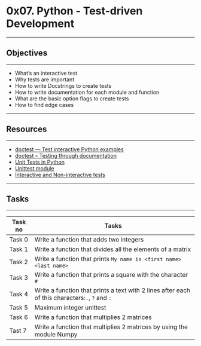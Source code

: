 # 0x07. Python - Test-driven Development
---
## Objectives
---
* What’s an interactive test
* Why tests are important
* How to write Docstrings to create tests
* How to write documentation for each module and function
* What are the basic option flags to create tests
* How to find edge cases
---
## Resources
---
* [doctest — Test interactive Python examples](https://docs.python.org/3.4/library/doctest.html)
* [doctest – Testing through documentation](https://pymotw.com/3/doctest/)
* [Unit Tests in Python](https://www.youtube.com/watch?v=1Lfv5tUGsn8)
* [Unittest module](https://www.youtube.com/watch?v=6tNS--WetLI)
* [Interactive and Non-interactive tests](https://mattermost.com/blog/testing-python-understanding-doctest-and-unittest/)
---
## Tasks
---
|Task no |Tasks	|
|--------|------|
|Task 0  |Write a function that adds two integers|
|Task 1  |Write a function that divides all the elements of a matrix|
|Task 2  |Write a function that prints `My name is <first name> <last name>`|
|Task 3  |Write a function that prints a square with the character `#`|
|Task 4  |Write a function that prints a text with 2 lines after each of this characters:`.`, `?` and `:`|
|Task 5  |Maximum integer unittest|
|Task 6  |Write a function that multiplies 2 matrices|
|Tast 7  |Write a function that multiplies 2 matrices by using the module Numpy|
   
